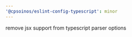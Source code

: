 ```yaml
---
'@cpsoinos/eslint-config-typescript': minor
---
```


remove jsx support from typescript parser options
